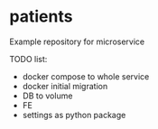 # patients
Example repository for microservice

TODO list:
- docker compose to whole service
- docker initial migration
- DB to volume
- FE
- settings as python package